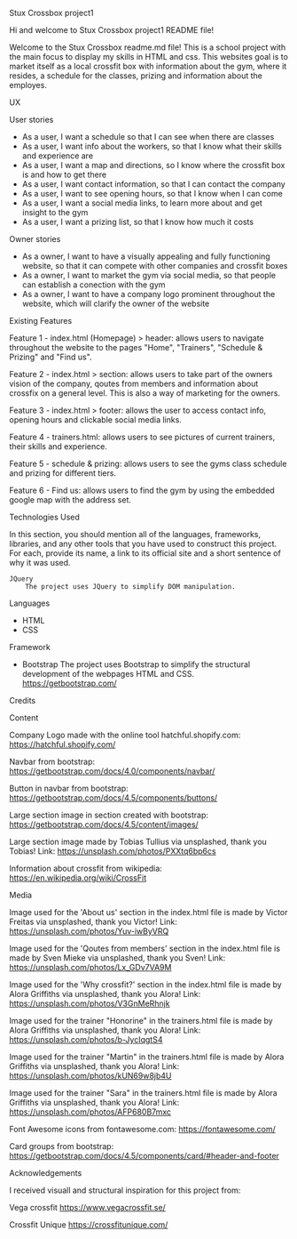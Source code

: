 Stux Crossbox project1

Hi and welcome to Stux Crossbox project1 README file!

Welcome to the Stux Crossbox readme.md file! This is a
school project with the main focus to display my skills
in HTML and css. This websites goal is to market itself
as a local crossfit box with information about the gym,
where it resides, a schedule for the classes, prizing
and information about the employes. 

UX

User stories
-	As a user, I want a schedule so that I can see when there are classes
-	As a user, I want info about the workers, so that I know what their skills and experience are
-	As a user, I want a map and directions, so I know where the crossfit box is and how to get there
-	As a user, I want contact information, so that I can contact the company 
-	As a user, I want to see opening hours, so that I know when I can come
-	As a user, I want a social media links, to learn more about and get insight to the gym
-	As a user, I want a prizing list, so that I know how much it costs

Owner stories
-	As a owner, I want to have a visually appealing and fully functioning website, so that it can compete with other companies and crossfit boxes
-	As a owner, I want to market the gym via social media, so that people can establish a conection with the gym
-	As a owner, I want to have a company logo prominent throughout the website, which will clarify the owner of the website

Existing Features

Feature 1 - index.html (Homepage) > header: allows users to navigate throughout 
the website to the pages "Home", "Trainers", "Schedule & Prizing" and "Find us".

Feature 2 - index.html > section: allows users to take part of the owners vision of
the company, qoutes from members and information about crossfix on a general level.
This is also a way of marketing for the owners.

Feature 3 - index.html > footer: allows the user to access contact info, opening hours
and clickable social media links. 

Feature 4 - trainers.html: allows users to see pictures of current trainers, their
skills and experience.

Feature 5 - schedule & prizing: allows users to see the gyms class schedule and prizing
for different tiers.

Feature 6 - Find us: allows users to find the gym by using the embedded google map with
the address set.


Technologies Used

In this section, you should mention all of the languages, frameworks, libraries,
and any other tools that you have used to construct this project. For each,
provide its name, a link to its official site and a short sentence of why it was used.

    JQuery
        The project uses JQuery to simplify DOM manipulation.

Languages
- HTML
- CSS

Framework
- Bootstrap
    The project uses Bootstrap to simplify the structural development of the webpages HTML and CSS.
https://getbootstrap.com/




Credits


Content

Company Logo made with the online tool hatchful.shopify.com:
https://hatchful.shopify.com/

Navbar from bootstrap:
https://getbootstrap.com/docs/4.0/components/navbar/

Button in navbar from bootstrap:
https://getbootstrap.com/docs/4.5/components/buttons/

Large section image in section created with bootstrap:
https://getbootstrap.com/docs/4.5/content/images/

Large section image made by Tobias Tullius via unsplashed, thank you Tobias! Link:
https://unsplash.com/photos/PXXtq6bp6cs 

Information about crossfit from wikipedia:
https://en.wikipedia.org/wiki/CrossFit


Media

Image used for the 'About us' section in the index.html file is made by Victor Freitas via unsplashed, thank you Victor! Link:
https://unsplash.com/photos/Yuv-iwByVRQ

Image used for the 'Qoutes from members' section in the index.html file is made by Sven Mieke via unsplashed, thank you Sven! Link:
https://unsplash.com/photos/Lx_GDv7VA9M

Image used for the 'Why crossfit?' section in the index.html file is made by Alora Griffiths via unsplashed, thank you Alora! Link:
https://unsplash.com/photos/V3GnMeRhnjk

Image used for the trainer "Honorine" in the trainers.html file is made by Alora Griffiths via unsplashed, thank you Alora! Link:
https://unsplash.com/photos/b-JycIqgtS4

Image used for the trainer "Martin" in the trainers.html file is made by Alora Griffiths via unsplashed, thank you Alora! Link:
https://unsplash.com/photos/kUN69w8jb4U

Image used for the trainer "Sara" in the trainers.html file is made by Alora Griffiths via unsplashed, thank you Alora! Link:
https://unsplash.com/photos/AFP680B7mxc

Font Awesome icons from fontawesome.com:
https://fontawesome.com/

Card groups from bootstrap:
https://getbootstrap.com/docs/4.5/components/card/#header-and-footer


Acknowledgements

I received visuall and structural inspiration for this project from: 

Vega crossfit
https://www.vegacrossfit.se/

Crossfit Unique
https://crossfitunique.com/
